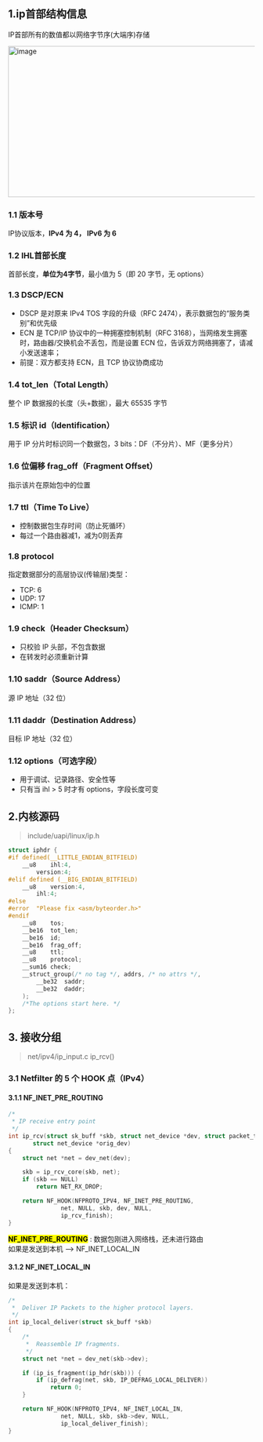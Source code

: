 ## 1.ip首部结构信息
IP首部所有的数值都以网络字节序(大端序)存储

<img width="998" height="308" alt="image" src="https://github.com/user-attachments/assets/8105ddd9-88ca-41b5-8aaa-dd9ac53306a4" />


### 1.1 版本号
IP协议版本，**IPv4 为 4，	IPv6 为 6**
### 1.2 IHL首部长度
首部长度，**单位为4字节**，最小值为 5（即 20 字节，无 options）
### 1.3 DSCP/ECN 
- DSCP 是对原来 IPv4 TOS 字段的升级（RFC 2474），表示数据包的“服务类别”和优先级
- ECN 是 TCP/IP 协议中的一种拥塞控制机制（RFC 3168），当网络发生拥塞时，路由器/交换机会不丢包，而是设置 ECN 位，告诉双方网络拥塞了，请减小发送速率；
- 前提：双方都支持 ECN，且 TCP 协议协商成功
### 1.4 tot_len（Total Length）
整个 IP 数据报的长度（头+数据），最大 65535 字节
### 1.5 标识 id（Identification）
用于 IP 分片时标识同一个数据包，3 bits：DF（不分片）、MF（更多分片）
### 1.6 位偏移 frag_off（Fragment Offset）
指示该片在原始包中的位置
### 1.7 ttl（Time To Live）
- 控制数据包生存时间（防止死循环）
- 每过一个路由器减1，减为0则丢弃
### 1.8 protocol
指定数据部分的高层协议(传输层)类型：
- TCP: 6
- UDP: 17
- ICMP: 1
### 1.9 check（Header Checksum）
- 只校验 IP 头部，不包含数据
- 在转发时必须重新计算
### 1.10 saddr（Source Address）
源 IP 地址（32 位）
### 1.11 daddr（Destination Address）
目标 IP 地址（32 位）
### 1.12 options（可选字段）
- 用于调试、记录路径、安全性等
- 只有当 ihl > 5 时才有 options，字段长度可变

## 2.内核源码
> include/uapi/linux/ip.h
```c
struct iphdr {
#if defined(__LITTLE_ENDIAN_BITFIELD)
	__u8	ihl:4,
		version:4;
#elif defined (__BIG_ENDIAN_BITFIELD)
	__u8	version:4,
  		ihl:4;
#else
#error	"Please fix <asm/byteorder.h>"
#endif
	__u8	tos;
	__be16	tot_len;
	__be16	id;
	__be16	frag_off;
	__u8	ttl;
	__u8	protocol;
	__sum16	check;
	__struct_group(/* no tag */, addrs, /* no attrs */,
		__be32	saddr;
		__be32	daddr;
	);
	/*The options start here. */
};
```
## 3. 接收分组

>net/ipv4/ip_input.c  ip_rcv()
### 3.1 Netfilter 的 5 个 HOOK 点（IPv4）
#### 3.1.1 NF_INET_PRE_ROUTING
```c
/*
 * IP receive entry point
 */
int ip_rcv(struct sk_buff *skb, struct net_device *dev, struct packet_type *pt,
	   struct net_device *orig_dev)
{
	struct net *net = dev_net(dev);

	skb = ip_rcv_core(skb, net);
	if (skb == NULL)
		return NET_RX_DROP;

	return NF_HOOK(NFPROTO_IPV4, NF_INET_PRE_ROUTING,
		       net, NULL, skb, dev, NULL,
		       ip_rcv_finish);
}
```
**<mark>NF_INET_PRE_ROUTING</mark>** : 数据包刚进入网络栈，还未进行路由<br>
如果是发送到本机 --> NF_INET_LOCAL_IN
#### 3.1.2 NF_INET_LOCAL_IN
如果是发送到本机：
```c
/*
 * 	Deliver IP Packets to the higher protocol layers.
 */
int ip_local_deliver(struct sk_buff *skb)
{
	/*
	 *	Reassemble IP fragments.
	 */
	struct net *net = dev_net(skb->dev);

	if (ip_is_fragment(ip_hdr(skb))) {
		if (ip_defrag(net, skb, IP_DEFRAG_LOCAL_DELIVER))
			return 0;
	}

	return NF_HOOK(NFPROTO_IPV4, NF_INET_LOCAL_IN,
		       net, NULL, skb, skb->dev, NULL,
		       ip_local_deliver_finish);
}
```
